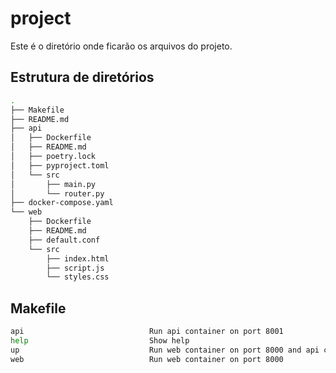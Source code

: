 # project

Este é o diretório onde ficarão os arquivos do projeto.

## Estrutura de diretórios

```bash
.
├── Makefile
├── README.md
├── api
│   ├── Dockerfile
│   ├── README.md
│   ├── poetry.lock
│   ├── pyproject.toml
│   └── src
│       ├── main.py
│       └── router.py
├── docker-compose.yaml
└── web
    ├── Dockerfile
    ├── README.md
    ├── default.conf
    └── src
        ├── index.html
        ├── script.js
        └── styles.css
```

## Makefile

```bash
api                            Run api container on port 8001
help                           Show help
up                             Run web container on port 8000 and api container on port 8001
web                            Run web container on port 8000
```
